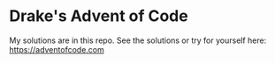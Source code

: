 # Drake's Advent of Code

My solutions are in this repo. See the solutions or try for yourself here: <https://adventofcode.com>
